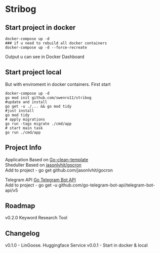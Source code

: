 
# Stribog
## Start project in docker
```
docker-compose up -d
### if u need to rebuild all docker containers
docker-compose up -d --force-recreate
```
Output u can see in Docker Dashboard

## Start project local
But with enviroment in docker containers. 
First start
```
docker-compose up -d
go mod init github.com/swenro11/stribog
#update and install
go get -u ./... && go mod tidy 
#just install
go mod tidy 
# apply migrations
go run -tags migrate ./cmd/app 
# start main task
go run ./cmd/app
```

## Project Info
Application Based on [Go-clean-template](https://github.com/evrone/go-clean-template)  
Sheduller Based on [jasonlvhit/gocron](https://github.com/jasonlvhit/gocron)  
Add to project - go get github.com/jasonlvhit/gocron  

Telegram API [Go Telegram Bot API](https://go-telegram-bot-api.dev/)  
Add to project - go get -u github.com/go-telegram-bot-api/telegram-bot-api/v5  

## Roadmap
v0.2.0 Keyword Research Tool

## Changelog
v0.1.0 - LinGoose. Huggingface Service
v0.0.1 - Start in docker & local
